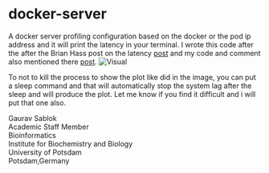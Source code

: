# docker-server
A docker server profiling configuration based on the docker or the pod ip address and it will print the latency in your terminal. I wrote this code after the  after the Brian Hass post on the latency [post](https://github.com/brianjohnhaas/PingplotterByChatgpt) and my code and comment also mentioned there [post](https://github.com/brianjohnhaas/PingplotterByChatgpt/issues/1).
![Visual](https://github.com/sablokgaurav/a_docker_server_profiling_configuration/blob/main/docker_status.png)

To not to kill the process to show the plot like did in the image, you can put a sleep command and that will automatically stop the system lag after the sleep and will produce the plot. Let me know if you find it difficult and i will put that one also. 

Gaurav Sablok \
Academic Staff Member \
Bioinformatics \
Institute for Biochemistry and Biology \
University of Potsdam \
Potsdam,Germany 
